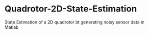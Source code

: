 # Quadrotor-2D-State-Estimation
State Estimation of a 2D quadrotor bt generating noisy sensor data in Matlab
